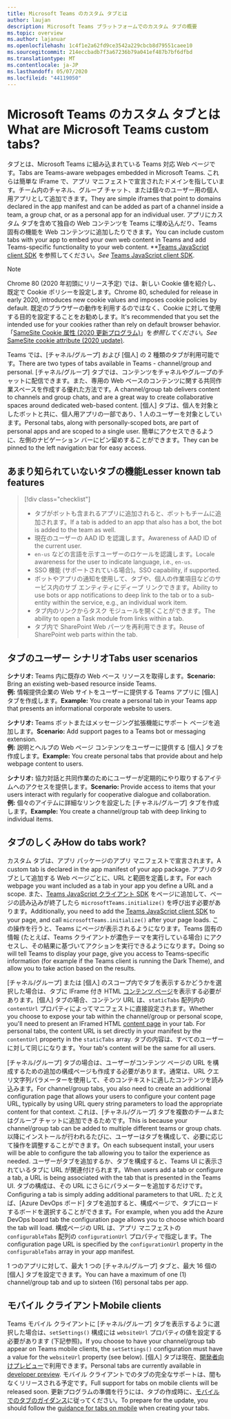 ```yaml
---
title: Microsoft Teams のカスタム タブとは
author: laujan
description: Microsoft Teams プラットフォームでのカスタム タブの概要
ms.topic: overview
ms.author: lajanuar
ms.openlocfilehash: 1c4f1e2a62fd9ce3542a229cbcb8d79551caee10
ms.sourcegitcommit: 214eccbadb7f3a67236b79a041ef487b7bf6dfbd
ms.translationtype: MT
ms.contentlocale: ja-JP
ms.lasthandoff: 05/07/2020
ms.locfileid: "44119050"
---
```

# <a name="what-are-microsoft-teams-custom-tabs"></a><span data-ttu-id="c348d-103">Microsoft Teams のカスタム タブとは</span><span class="sxs-lookup"><span data-stu-id="c348d-103">What are Microsoft Teams custom tabs?</span></span>

<span data-ttu-id="c348d-104">タブとは、Microsoft Teams に組み込まれている Teams 対応 Web ページです。</span><span class="sxs-lookup"><span data-stu-id="c348d-104">Tabs are Teams-aware webpages embedded in Microsoft Teams.</span></span> <span data-ttu-id="c348d-105">これらは簡単な IFrame で、アプリ マニフェストで宣言されたドメインを指しています。チーム内のチャネル、グループ チャット、または個々のユーザー用の個人用アプリとして追加できます。</span><span class="sxs-lookup"><span data-stu-id="c348d-105">They are simple iframes that point to domains declared in the app manifest and can be added as part of a channel inside a team, a group chat, or as a personal app for an individual user.</span></span> <span data-ttu-id="c348d-106">アプリにカスタム タブを含めて独自の Web コンテンツを Teams に埋め込んだり、Teams 固有の機能を Web コンテンツに追加したりできます。</span><span class="sxs-lookup"><span data-stu-id="c348d-106">You can include custom tabs with your app to embed your own web content in Teams and add Teams-specific functionality to your web content.</span></span> <span data-ttu-id="c348d-107">\*\*[Teams JavaScript client SDK](/javascript/api/overview/msteams-client) を参照してください。</span><span class="sxs-lookup"><span data-stu-id="c348d-107">*See* [Teams JavaScript client SDK](/javascript/api/overview/msteams-client).</span></span>

> [!NOTE]
> <span data-ttu-id="c348d-108">Chrome 80 (2020 年初頭にリリース予定) では、新しい Cookie 値を紹介し、既定で Cookie ポリシーを設定します。</span><span class="sxs-lookup"><span data-stu-id="c348d-108">Chrome 80, scheduled for release in early 2020, introduces new cookie values and imposes cookie policies by default.</span></span> <span data-ttu-id="c348d-109">既定のブラウザーの動作を利用するのではなく、Cookie に対して使用する目的を設定することをお勧めします。</span><span class="sxs-lookup"><span data-stu-id="c348d-109">It's recommended that you set the intended use for your cookies rather than rely on default browser behavior.</span></span> <span data-ttu-id="c348d-110">「[SameSite Cookie 属性 (2020 更新プログラム)](../resources/samesite-cookie-update.md)」を*参照してください*。</span><span class="sxs-lookup"><span data-stu-id="c348d-110">*See* [SameSite cookie attribute (2020 update)](../resources/samesite-cookie-update.md).</span></span>

<span data-ttu-id="c348d-111">Teams では、[チャネル/グループ] および [個人] の 2 種類のタブが利用可能です。</span><span class="sxs-lookup"><span data-stu-id="c348d-111">There are two types of tabs available in Teams - channel/group and personal.</span></span> <span data-ttu-id="c348d-112">[チャネル/グループ] タブでは、コンテンツをチャネルやグループのチャットに配信できます。また、専用の Web ベースのコンテンツに関する共同作業スペースを作成する優れた方法です。</span><span class="sxs-lookup"><span data-stu-id="c348d-112">A channel/group tab delivers content to channels and group chats, and are a great way to create collaborative spaces around dedicated web-based content.</span></span> <span data-ttu-id="c348d-113">[個人] タブは、個人を対象としたボットと共に、個人用アプリの一部であり、1 人のユーザーを対象としています。</span><span class="sxs-lookup"><span data-stu-id="c348d-113">Personal tabs, along with personally-scoped bots, are part of personal apps and are scoped to a single user.</span></span> <span data-ttu-id="c348d-114">簡単にアクセスできるように、左側のナビゲーション バーにピン留めすることができます。</span><span class="sxs-lookup"><span data-stu-id="c348d-114">They can be pinned to the left navigation bar for easy access.</span></span>

## <a name="lesser-known-tab-features"></a><span data-ttu-id="c348d-115">あまり知られていないタブの機能</span><span class="sxs-lookup"><span data-stu-id="c348d-115">Lesser known tab features</span></span>

> [!div class="checklist"]
>
> * <span data-ttu-id="c348d-116">タブがボットも含まれるアプリに追加されると、ボットもチームに追加されます。</span><span class="sxs-lookup"><span data-stu-id="c348d-116">If a tab is added to an app that also has a bot, the bot is added to the team as well.</span></span>
> * <span data-ttu-id="c348d-117">現在のユーザーの AAD ID を認識します。</span><span class="sxs-lookup"><span data-stu-id="c348d-117">Awareness of AAD ID of the current user.</span></span>
> * <span data-ttu-id="c348d-118">`en-us` などの言語を示すユーザーのロケールを認識します。</span><span class="sxs-lookup"><span data-stu-id="c348d-118">Locale awareness for the user to indicate language, i.e., `en-us`.</span></span> 
> * <span data-ttu-id="c348d-119">SSO 機能 (サポートされている場合)。</span><span class="sxs-lookup"><span data-stu-id="c348d-119">SSO capability, if supported.</span></span>
> * <span data-ttu-id="c348d-120">ボットやアプリの通知を使用して、タブや、個人の作業項目などのサービス内のサブ エンティティにディープ リンクできます。</span><span class="sxs-lookup"><span data-stu-id="c348d-120">Ability to use bots or app notifications to deep link to the tab or to a sub-entity within the service, e.g., an individual work item.</span></span>
> * <span data-ttu-id="c348d-121">タブ内のリンクからタスク モジュールを開くことができます。</span><span class="sxs-lookup"><span data-stu-id="c348d-121">The ability to open a Task module from links within a tab.</span></span>
> * <span data-ttu-id="c348d-122">タブ内で SharePoint Web パーツを再利用できます。</span><span class="sxs-lookup"><span data-stu-id="c348d-122">Reuse of SharePoint web parts within the tab.</span></span>

## <a name="tabs-user-scenarios"></a><span data-ttu-id="c348d-123">タブのユーザー シナリオ</span><span class="sxs-lookup"><span data-stu-id="c348d-123">Tabs user scenarios</span></span>

<span data-ttu-id="c348d-124">**シナリオ:** Teams 内に既存の Web ベース リソースを取得します。</span><span class="sxs-lookup"><span data-stu-id="c348d-124">**Scenario:** Bring an existing web-based resource inside Teams.</span></span> \
<span data-ttu-id="c348d-125">**例:** 情報提供企業の Web サイトをユーザーに提供する Teams アプリに [個人] タブを作成します。</span><span class="sxs-lookup"><span data-stu-id="c348d-125">**Example:** You create a personal tab in your Teams app that presents an informational corporate website to users.</span></span>

<span data-ttu-id="c348d-126">**シナリオ:** Teams ボットまたはメッセージング拡張機能にサポート ページを追加します。</span><span class="sxs-lookup"><span data-stu-id="c348d-126">**Scenario:** Add support pages to a Teams bot or messaging extension.</span></span> \
<span data-ttu-id="c348d-127">**例:** 説明とヘルプの Web ページ コンテンツをユーザーに提供する [個人] タブを作成します。</span><span class="sxs-lookup"><span data-stu-id="c348d-127">**Example:** You create personal tabs that provide about and help webpage content to users.</span></span>

<span data-ttu-id="c348d-128">**シナリオ:** 協力対話と共同作業のためにユーザーが定期的にやり取りするアイテムへのアクセスを提供します。</span><span class="sxs-lookup"><span data-stu-id="c348d-128">**Scenario:** Provide access to items that your users interact with regularly for cooperative dialogue and collaboration.</span></span> \
<span data-ttu-id="c348d-129">**例:** 個々のアイテムに詳細なリンクを設定した [チャネル/グループ] タブを作成します。</span><span class="sxs-lookup"><span data-stu-id="c348d-129">**Example:** You create a channel/group tab with deep linking to individual items.</span></span>

## <a name="how-do-tabs-work"></a><span data-ttu-id="c348d-130">タブのしくみ</span><span class="sxs-lookup"><span data-stu-id="c348d-130">How do tabs work?</span></span>

<span data-ttu-id="c348d-131">カスタム タブは、アプリ パッケージのアプリ マニフェストで宣言されます。</span><span class="sxs-lookup"><span data-stu-id="c348d-131">A custom tab is declared in the app manifest of your app package.</span></span> <span data-ttu-id="c348d-132">アプリのタブとして追加する Web ページごとに、URL と範囲を定義します。</span><span class="sxs-lookup"><span data-stu-id="c348d-132">For each webpage you want included as a tab in your app you define a URL and a scope.</span></span> <span data-ttu-id="c348d-133">また、[Teams JavaScript クライアント SDK](/javascript/api/overview/msteams-client) をページに追加して、ページの読み込みが終了したら `microsoftTeams.initialize()` を呼び出す必要があります。</span><span class="sxs-lookup"><span data-stu-id="c348d-133">Additionally, you need to add the [Teams JavaScript client SDK](/javascript/api/overview/msteams-client) to your page, and call `microsoftTeams.initialize()` after your page loads.</span></span> <span data-ttu-id="c348d-134">この操作を行うと、Teams にページが表示されるようになります。Teams 固有の情報 (たとえば、Teams クライアントが濃色テーマを実行している場合) にアクセスし、その結果に基づいてアクションを実行できるようになります。</span><span class="sxs-lookup"><span data-stu-id="c348d-134">Doing so will tell Teams to display your page, give you access to Teams-specific information (for example if the Teams client is running the Dark Theme), and allow you to take action based on the results.</span></span>

<span data-ttu-id="c348d-135">[チャネル/グループ] または [個人] のスコープ内でタブを表示するかどうかを選択した場合は、タブに IFrame 付き HTML [コンテンツ ページ](~/tabs/how-to/create-tab-pages/content-page.md)を表示する必要があります。[個人] タブの場合、コンテンツ URL は、`staticTabs` 配列内の `contentUrl` プロパティによってマニフェストに直接設定されます。</span><span class="sxs-lookup"><span data-stu-id="c348d-135">Whether you choose to expose your tab within the channel/group or personal scope, you'll need to present an IFramed HTML [content page](~/tabs/how-to/create-tab-pages/content-page.md) in your tab. For personal tabs, the content URL is set directly in your manifest by the `contentUrl` property in the `staticTabs` array.</span></span> <span data-ttu-id="c348d-136">タブの内容は、すべてのユーザーに対して同じになります。</span><span class="sxs-lookup"><span data-stu-id="c348d-136">Your tab's content will be the same for all users.</span></span>

<span data-ttu-id="c348d-137">[チャネル/グループ] タブの場合は、ユーザーがコンテンツ ページの URL を構成するための追加の構成ページも作成する必要があります。通常は、URL クエリ文字列パラメーターを使用して、そのコンテキストに適したコンテンツを読み込みます。</span><span class="sxs-lookup"><span data-stu-id="c348d-137">For channel/group tabs, you also need to create an additional configuration page that allows your users to configure your content page URL, typically by using URL query string parameters to load the appropriate content for that context.</span></span> <span data-ttu-id="c348d-138">これは、[チャネル/グループ] タブを複数のチームまたはグループ チャットに追加できるためです。</span><span class="sxs-lookup"><span data-stu-id="c348d-138">This is because your channel/group tab can be added to multiple different teams or group chats.</span></span> <span data-ttu-id="c348d-139">以降にインストールが行われるたびに、ユーザーはタブを構成して、必要に応じて操作を調整することができます。</span><span class="sxs-lookup"><span data-stu-id="c348d-139">On each subsequent install, your users will be able to configure the tab allowing you to tailor the experience as needed.</span></span> <span data-ttu-id="c348d-140">ユーザーがタブを追加するか、タブを構成すると、Teams UI に表示されているタブに URL が関連付けられます。</span><span class="sxs-lookup"><span data-stu-id="c348d-140">When users add a tab or configure a tab, a URL is being associated with the tab that is presented in the Teams UI.</span></span> <span data-ttu-id="c348d-141">タブの構成は、その URL にさらにパラメーターを追加するだけです。</span><span class="sxs-lookup"><span data-stu-id="c348d-141">Configuring a tab is simply adding additional parameters to that URL.</span></span> <span data-ttu-id="c348d-142">たとえば、[Azure DevOps ボード] タブを追加すると、構成ページで、タブにロードするボードを選択することができます。</span><span class="sxs-lookup"><span data-stu-id="c348d-142">For example, when you add the Azure DevOps board tab the configuration page allows you to choose which board the tab will load.</span></span> <span data-ttu-id="c348d-143">構成ページの URL は、アプリ マニフェストの `configurableTabs` 配列の `configurationUrl` プロパティで指定します。</span><span class="sxs-lookup"><span data-stu-id="c348d-143">The configuration page URL is specified by the  `configurationUrl` property in the `configurableTabs` array in your app manifest.</span></span>

<span data-ttu-id="c348d-144">1 つのアプリに対して、最大 1 つの [チャネル/グループ] タブと、最大 16 個の [個人] タブを設定できます。</span><span class="sxs-lookup"><span data-stu-id="c348d-144">You can have a maximum of one (1) channel/group tab and up to sixteen (16) personal tabs per app.</span></span>

## <a name="mobile-clients"></a><span data-ttu-id="c348d-145">モバイル クライアント</span><span class="sxs-lookup"><span data-stu-id="c348d-145">Mobile clients</span></span>

<span data-ttu-id="c348d-146">Teams モバイル クライアントに [チャネル/グループ] タブを表示するように選択した場合は、`setSettings()` 構成には `websiteUrl` プロパティの値を設定する必要があります (下記参照)。</span><span class="sxs-lookup"><span data-stu-id="c348d-146">If you choose to have your channel/group tab appear on Teams mobile clients, the `setSettings()` configuration must have a value for the `websiteUrl` property (see below).</span></span> <span data-ttu-id="c348d-147">[個人] タブは現在、[開発者向けプレビュー](~/resources/dev-preview/developer-preview-intro.md)で利用できます。</span><span class="sxs-lookup"><span data-stu-id="c348d-147">Personal tabs are currently available in [developer preview](~/resources/dev-preview/developer-preview-intro.md).</span></span> <span data-ttu-id="c348d-148">モバイル クライアントでのタブの完全なサポートは、間もなくリリースされる予定です。</span><span class="sxs-lookup"><span data-stu-id="c348d-148">Full support for tabs on mobile clients will be released soon.</span></span> <span data-ttu-id="c348d-149">更新プログラムの準備を行うには、タブの作成時に、[モバイルでのタブのガイダンス](~/tabs/design/tabs-mobile.md)に従ってください。</span><span class="sxs-lookup"><span data-stu-id="c348d-149">To prepare for the update, you should follow the [guidance for tabs on mobile](~/tabs/design/tabs-mobile.md) when creating your tabs.</span></span>
